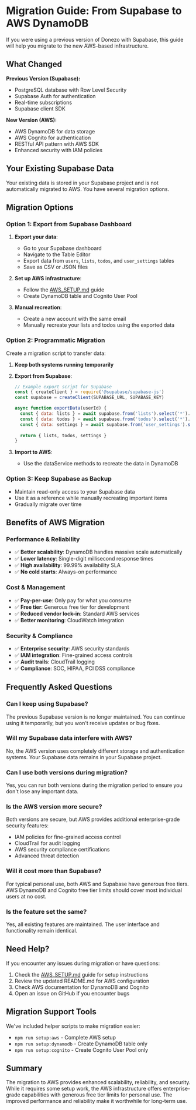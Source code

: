 # Migration Guide: From Supabase to AWS DynamoDB

If you were using a previous version of Donezo with Supabase, this guide will help you migrate to the new AWS-based infrastructure.

## What Changed

**Previous Version (Supabase):**
- PostgreSQL database with Row Level Security
- Supabase Auth for authentication
- Real-time subscriptions
- Supabase client SDK

**New Version (AWS):**
- AWS DynamoDB for data storage
- AWS Cognito for authentication
- RESTful API pattern with AWS SDK
- Enhanced security with IAM policies

## Your Existing Supabase Data

Your existing data is stored in your Supabase project and is not automatically migrated to AWS. You have several migration options.

## Migration Options

### Option 1: Export from Supabase Dashboard

1. **Export your data**:
   - Go to your Supabase dashboard
   - Navigate to the Table Editor
   - Export data from `users`, `lists`, `todos`, and `user_settings` tables
   - Save as CSV or JSON files

2. **Set up AWS infrastructure**:
   - Follow the [AWS_SETUP.md](AWS_SETUP.md) guide
   - Create DynamoDB table and Cognito User Pool

3. **Manual recreation**:
   - Create a new account with the same email
   - Manually recreate your lists and todos using the exported data

### Option 2: Programmatic Migration

Create a migration script to transfer data:

1. **Keep both systems running temporarily**
2. **Export from Supabase**:
   ```javascript
   // Example export script for Supabase
   const { createClient } = require('@supabase/supabase-js')
   const supabase = createClient(SUPABASE_URL, SUPABASE_KEY)
   
   async function exportData(userId) {
     const { data: lists } = await supabase.from('lists').select('*').eq('user_id', userId)
     const { data: todos } = await supabase.from('todos').select('*').eq('user_id', userId)
     const { data: settings } = await supabase.from('user_settings').select('*').eq('user_id', userId)
     
     return { lists, todos, settings }
   }
   ```

3. **Import to AWS**:
   - Use the dataService methods to recreate the data in DynamoDB

### Option 3: Keep Supabase as Backup

- Maintain read-only access to your Supabase data
- Use it as a reference while manually recreating important items
- Gradually migrate over time

## Benefits of AWS Migration

### Performance & Reliability
- ✅ **Better scalability**: DynamoDB handles massive scale automatically
- ✅ **Lower latency**: Single-digit millisecond response times
- ✅ **High availability**: 99.99% availability SLA
- ✅ **No cold starts**: Always-on performance

### Cost & Management
- ✅ **Pay-per-use**: Only pay for what you consume
- ✅ **Free tier**: Generous free tier for development
- ✅ **Reduced vendor lock-in**: Standard AWS services
- ✅ **Better monitoring**: CloudWatch integration

### Security & Compliance
- ✅ **Enterprise security**: AWS security standards
- ✅ **IAM integration**: Fine-grained access controls
- ✅ **Audit trails**: CloudTrail logging
- ✅ **Compliance**: SOC, HIPAA, PCI DSS compliance

## Frequently Asked Questions

### Can I keep using Supabase?

The previous Supabase version is no longer maintained. You can continue using it temporarily, but you won't receive updates or bug fixes.

### Will my Supabase data interfere with AWS?

No, the AWS version uses completely different storage and authentication systems. Your Supabase data remains in your Supabase project.

### Can I use both versions during migration?

Yes, you can run both versions during the migration period to ensure you don't lose any important data.

### Is the AWS version more secure?

Both versions are secure, but AWS provides additional enterprise-grade security features:
- IAM policies for fine-grained access control
- CloudTrail for audit logging
- AWS security compliance certifications
- Advanced threat detection

### Will it cost more than Supabase?

For typical personal use, both AWS and Supabase have generous free tiers. AWS DynamoDB and Cognito free tier limits should cover most individual users at no cost.

### Is the feature set the same?

Yes, all existing features are maintained. The user interface and functionality remain identical.

## Need Help?

If you encounter any issues during migration or have questions:

1. Check the [AWS_SETUP.md](AWS_SETUP.md) guide for setup instructions
2. Review the updated README.md for AWS configuration
3. Check AWS documentation for DynamoDB and Cognito
4. Open an issue on GitHub if you encounter bugs

## Migration Support Tools

We've included helper scripts to make migration easier:

- `npm run setup:aws` - Complete AWS setup
- `npm run setup:dynamodb` - Create DynamoDB table only
- `npm run setup:cognito` - Create Cognito User Pool only

## Summary

The migration to AWS provides enhanced scalability, reliability, and security. While it requires some setup work, the AWS infrastructure offers enterprise-grade capabilities with generous free tier limits for personal use. The improved performance and reliability make it worthwhile for long-term use.